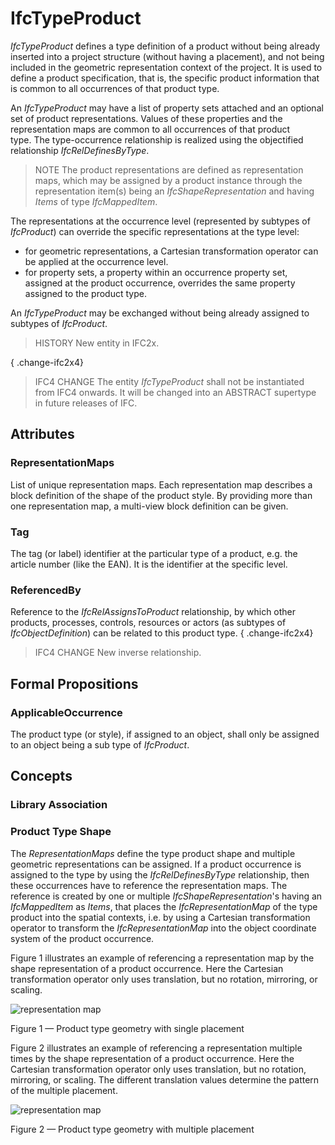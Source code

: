 # IfcTypeProduct

_IfcTypeProduct_ defines a type definition of a product without being already inserted into a project structure (without having a placement), and not being included in the geometric representation context of the project. It is used to define a product specification, that is, the specific product information that is common to all occurrences of that product type.
<!-- end of short definition -->

An _IfcTypeProduct_ may have a list of property sets attached and an optional set of product representations. Values of these properties and the representation maps are common to all occurrences of that product type. The type-occurrence relationship is realized using the objectified relationship _IfcRelDefinesByType_.

> NOTE The product representations are defined as representation maps, which may be assigned by a product instance through the representation item(s) being an _IfcShapeRepresentation_ and having _Items_ of type _IfcMappedItem_.

The representations at the occurrence level (represented by subtypes of _IfcProduct_) can override the specific representations at the type level:

* for geometric representations, a Cartesian transformation operator can be applied at the occurrence level.
* for property sets, a property within an occurrence property set, assigned at the product occurrence, overrides the same property assigned to the product type.

An _IfcTypeProduct_ may be exchanged without being already assigned to subtypes of _IfcProduct_.

> HISTORY New entity in IFC2x.

{ .change-ifc2x4}
> IFC4 CHANGE The entity _IfcTypeProduct_ shall not be instantiated from IFC4 onwards. It will be changed into an ABSTRACT supertype in future releases of IFC.

## Attributes

### RepresentationMaps
List of unique representation maps. Each representation map describes a block definition of the shape of the product style. By providing more than one representation map, a multi-view block definition can be given.

### Tag
The tag (or label) identifier at the particular type of a product, e.g. the article number (like the EAN). It is the identifier at the specific level.

### ReferencedBy
Reference to the _IfcRelAssignsToProduct_ relationship, by which other products, processes, controls, resources or actors (as subtypes of _IfcObjectDefinition_) can be related to this product type.
{ .change-ifc2x4}
> IFC4 CHANGE New inverse relationship.

## Formal Propositions

### ApplicableOccurrence
The product type (or style), if assigned to an object, shall only be assigned to an object being a sub type of _IfcProduct_.

## Concepts

### Library Association



### Product Type Shape

The _RepresentationMaps_ define the type product shape and multiple geometric representations can be assigned. If a product occurrence is assigned to the type by using the _IfcRelDefinesByType_ relationship, then these occurrences have to reference the representation maps. The reference is created by one or multiple _IfcShapeRepresentation_'s having an _IfcMappedItem_ as _Items_, that places the _IfcRepresentationMap_ of the type product into the spatial contexts, i.e. by using a Cartesian transformation operator to transform the _IfcRepresentationMap_ into the object coordinate system of the product occurrence.

Figure 1 illustrates an example of referencing a representation map by the shape representation of a product occurrence. Here the Cartesian transformation operator only uses translation, but no rotation, mirroring, or scaling.

![representation map](../../../../figures/ifctypeproduct_representationmap-1.png)

Figure 1 — Product type geometry with single placement

Figure 2 illustrates an example of referencing a representation multiple times by the shape representation of a product occurrence. Here the Cartesian transformation operator only uses translation, but no rotation, mirroring, or scaling. The different translation values determine the pattern of the multiple placement.

![representation map](../../../../figures/ifctypeproduct_representationmap-2.png)

Figure 2 — Product type geometry with multiple placement

